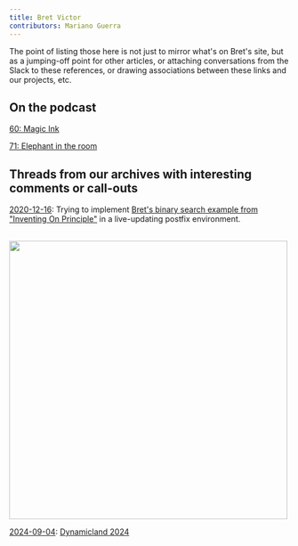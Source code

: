 ```yaml
---
title: Bret Victor
contributors: Mariano Guerra
---
```


The point of listing those here is not just to mirror what's on Bret's site, but as a jumping-off point for other articles, or attaching conversations from the Slack to these references, or drawing associations between these links and our projects, etc.

## On the podcast

[60: Magic Ink](https://futureofcoding.org/episodes/060)

[71: Elephant in the room](https://futureofcoding.org/episodes/071)

## Threads from our archives with interesting comments or call-outs

[2020-12-16](https://akkartik.name/archives/foc/thinking-together/1607887127.284300.html#1608190990.334700): Trying to implement [Bret's binary search example from "Inventing On Principle"](https://vimeo.com/36579366) in a live-updating postfix environment.
<p>&nbsp; &nbsp; <img src='/20201216-bv-binarysearch.png' width='500px'/>

[2024-09-04](https://akkartik.name/archives/foc/linking-together/1725460553.288869.html): [Dynamicland 2024](https://dynamicland.org)
